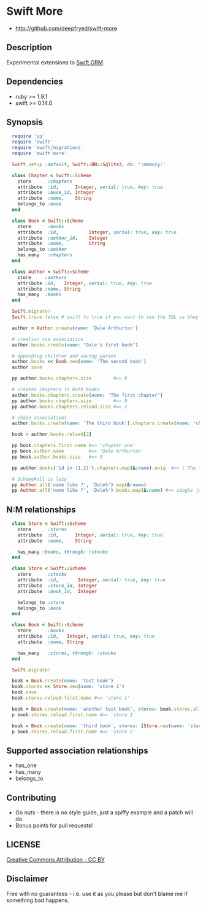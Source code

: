 Swift More
==========

* http://github.com/deepfryed/swift-more

## Description

Experimental extensions to [Swift ORM](https://github.com/shanna/swift).

## Dependencies

* ruby   >= 1.9.1
* swift  >= 0.14.0

## Synopsis

```ruby
  require 'pp'
  require 'swift'
  require 'swift/migrations'
  require 'swift-more'

  Swift.setup :default, Swift::DB::Sqlite3, db: ':memory:'

  class Chapter < Swift::Scheme
    store      :chapters
    attribute  :id,      Integer, serial: true, key: true
    attribute  :book_id, Integer
    attribute  :name,    String
    belongs_to :book
  end

  class Book < Swift::Scheme
    store      :books
    attribute  :id,           Integer, serial: true, key: true
    attribute  :author_id,    Integer
    attribute  :name,         String
    belongs_to :author
    has_many   :chapters
  end

  class Author < Swift::Scheme
    store     :authors
    attribute :id,   Integer, serial: true, key: true
    attribute :name, String
    has_many  :books
  end

  Swift.migrate!
  Swift.trace false # swift to true if you want to see the SQL as they get executed.

  author = Author.create(name: 'Dale Arthurton')

  # creation via association
  author.books.create(name: "Dale's first book")

  # appending children and saving parent
  author.books << Book.new(name: 'The second book')
  author.save

  pp author.books.chapters.size        #=> 0

  # creates chapters in both books
  author.books.chapters.create(name: 'The first chapter')
  pp author.books.chapters.size        #=> 0
  pp author.books.chapters.reload.size #=> 2

  # chain associations
  author.books.create(name: 'The third book').chapters.create(name: 'chapter one')

  book = author.books.reload[2]

  pp book.chapters.first.name #=> 'chapter one'
  pp book.author.name         #=> 'Dale Arthurton
  pp book.author.books.size   #=> 3

  pp author.books('id in (1,2)').chapters.map(&:name).uniq  #=> ['The first chapter']

  # Scheme#all is lazy
  pp Author.all('name like ?', 'Dale%').map(&:name)
  pp Author.all('name like ?', 'Dale%').books.map(&:name) #=> single join query.
```

## N:M relationships

```ruby
  class Store < Swift::Scheme
    store      :stores
    attribute  :id,      Integer, serial: true, key: true
    attribute  :name,    String

    has_many :books, through: :stocks
  end

  class Store < Swift::Scheme
    store      :stocks
    attribute  :id,       Integer, serial: true, key: true
    attribute  :store_id, Integer
    attribute  :book_id,  Integer

    belongs_to :store
    belongs_to :book
  end

  class Book < Swift::Scheme
    store      :books
    attribute  :id,   Integer, serial: true, key: true
    attribute  :name, String

    has_many   :stores, through: :stocks
  end

  Swift.migrate!

  book = Book.create(name: 'test book')
  book.stores << Store.new(name: 'store 1')
  book.save
  book.stores.reload.first.name #=> 'store 1'

  book = Book.create(name: 'another test book', stores: book.stores.all)
  p book.stores.reload.first.name #=> 'store 1'

  book = Book.create(name: 'third book', stores: [Store.new(name: 'store 2')])
  p book.stores.reload.first.name #=> 'store 2'
```

## Supported association relationships

* has_one
* has_many
* belongs_to

## Contributing

* Go nuts - there is no style guide, just a spiffy example and a patch will do.
* Bonus points for pull requests!

## LICENSE
[Creative Commons Attribution - CC BY](http://creativecommons.org/licenses/by/3.0)

## Disclaimer
Free with no guarantees - i.e. use it as you please but don't blame me if something bad happens.
